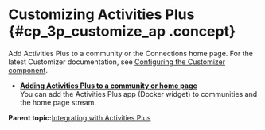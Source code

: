 # Customizing Activities Plus {#cp_3p_customize_ap .concept}

Add Activities Plus to a community or the Connections home page. For the latest Customizer documentation, see [Configuring the Customizer component](cp_config_customizer_intro.md).

-   **[Adding Activities Plus to a community or home page](../install/cp_3p_customize_ap_in_comm_and_stream.md)**  
You can add the Activities Plus app \(Docker widget\) to communities and the home page stream.

**Parent topic:**[Integrating with Activities Plus](../install/cp_3p_integrate_intro.md)

